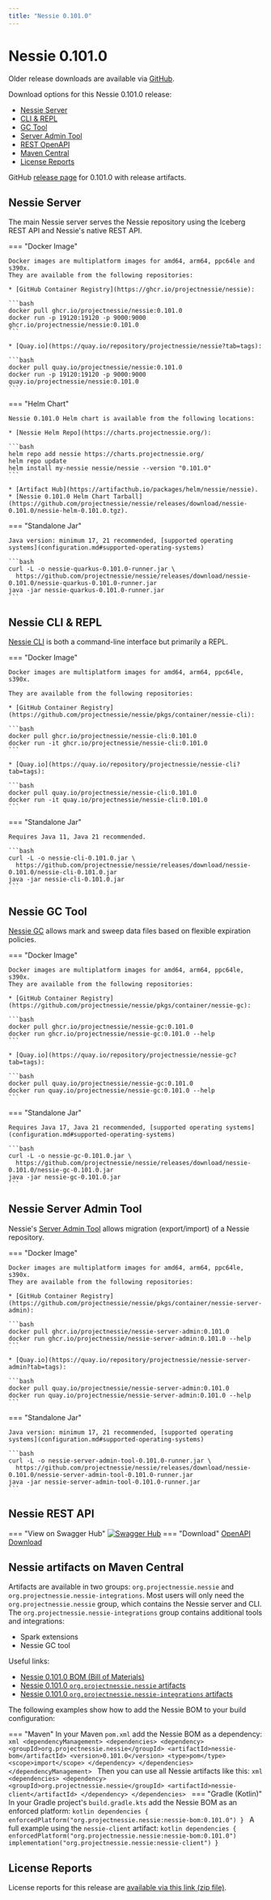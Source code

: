 ```yaml
---
title: "Nessie 0.101.0"
---
```


# Nessie 0.101.0

Older release downloads are available via [GitHub](https://github.com/projectnessie/nessie/releases).

Download options for this Nessie 0.101.0 release:

* [Nessie Server](#nessie-server)
* [CLI & REPL](#nessie-cli--repl)
* [GC Tool](#nessie-gc-tool)
* [Server Admin Tool](#nessie-server-admin-tool)
* [REST OpenAPI](#nessie-rest-api)
* [Maven Central](#nessie-artifacts-on-maven-central)
* [License Reports](#license-reports)

GitHub [release page](https://github.com/projectnessie/nessie/releases/tag/nessie-0.101.0) for 0.101.0 with release artifacts.

## Nessie Server

The main Nessie server serves the Nessie repository using the Iceberg REST API and Nessie's native REST API.

=== "Docker Image"

    Docker images are multiplatform images for amd64, arm64, ppc64le and s390x.
    They are available from the following repositories:

    * [GitHub Container Registry](https://ghcr.io/projectnessie/nessie):

    ```bash
    docker pull ghcr.io/projectnessie/nessie:0.101.0
    docker run -p 19120:19120 -p 9000:9000 ghcr.io/projectnessie/nessie:0.101.0
    ```

    * [Quay.io](https://quay.io/repository/projectnessie/nessie?tab=tags):

    ```bash
    docker pull quay.io/projectnessie/nessie:0.101.0
    docker run -p 19120:19120 -p 9000:9000 quay.io/projectnessie/nessie:0.101.0
    ```

=== "Helm Chart"

    Nessie 0.101.0 Helm chart is available from the following locations:

    * [Nessie Helm Repo](https://charts.projectnessie.org/):

    ```bash
    helm repo add nessie https://charts.projectnessie.org/
    helm repo update
    helm install my-nessie nessie/nessie --version "0.101.0"
    ```

    * [Artifact Hub](https://artifacthub.io/packages/helm/nessie/nessie).
    * [Nessie 0.101.0 Helm Chart Tarball](https://github.com/projectnessie/nessie/releases/download/nessie-0.101.0/nessie-helm-0.101.0.tgz).

=== "Standalone Jar"

    Java version: minimum 17, 21 recommended, [supported operating systems](configuration.md#supported-operating-systems)

    ```bash
    curl -L -o nessie-quarkus-0.101.0-runner.jar \
      https://github.com/projectnessie/nessie/releases/download/nessie-0.101.0/nessie-quarkus-0.101.0-runner.jar
    java -jar nessie-quarkus-0.101.0-runner.jar
    ```

## Nessie CLI & REPL

[Nessie CLI](cli.md) is both a command-line interface but primarily a REPL.

=== "Docker Image"

    Docker images are multiplatform images for amd64, arm64, ppc64le, s390x.

    They are available from the following repositories:

    * [GitHub Container Registry](https://github.com/projectnessie/nessie/pkgs/container/nessie-cli):

    ```bash
    docker pull ghcr.io/projectnessie/nessie-cli:0.101.0
    docker run -it ghcr.io/projectnessie/nessie-cli:0.101.0 
    ```

    * [Quay.io](https://quay.io/repository/projectnessie/nessie-cli?tab=tags):

    ```bash
    docker pull quay.io/projectnessie/nessie-cli:0.101.0
    docker run -it quay.io/projectnessie/nessie-cli:0.101.0
    ```

=== "Standalone Jar"

    Requires Java 11, Java 21 recommended.

    ```bash
    curl -L -o nessie-cli-0.101.0.jar \
      https://github.com/projectnessie/nessie/releases/download/nessie-0.101.0/nessie-cli-0.101.0.jar
    java -jar nessie-cli-0.101.0.jar
    ```

## Nessie GC Tool

[Nessie GC](gc.md) allows mark and sweep data files based on flexible expiration policies.

=== "Docker Image"

    Docker images are multiplatform images for amd64, arm64, ppc64le, s390x.
    They are available from the following repositories:

    * [GitHub Container Registry](https://github.com/projectnessie/nessie/pkgs/container/nessie-gc):

    ```bash
    docker pull ghcr.io/projectnessie/nessie-gc:0.101.0
    docker run ghcr.io/projectnessie/nessie-gc:0.101.0 --help
    ```

    * [Quay.io](https://quay.io/repository/projectnessie/nessie-gc?tab=tags):

    ```bash
    docker pull quay.io/projectnessie/nessie-gc:0.101.0
    docker run quay.io/projectnessie/nessie-gc:0.101.0 --help
    ```

=== "Standalone Jar"

    Requires Java 17, Java 21 recommended, [supported operating systems](configuration.md#supported-operating-systems)

    ```bash
    curl -L -o nessie-gc-0.101.0.jar \
      https://github.com/projectnessie/nessie/releases/download/nessie-0.101.0/nessie-gc-0.101.0.jar
    java -jar nessie-gc-0.101.0.jar
    ```

## Nessie Server Admin Tool

Nessie's [Server Admin Tool](export_import.md) allows migration (export/import) of a
Nessie repository.

=== "Docker Image"

    Docker images are multiplatform images for amd64, arm64, ppc64le, s390x.
    They are available from the following repositories:

    * [GitHub Container Registry](https://github.com/projectnessie/nessie/pkgs/container/nessie-server-admin):

    ```bash
    docker pull ghcr.io/projectnessie/nessie-server-admin:0.101.0
    docker run ghcr.io/projectnessie/nessie-server-admin:0.101.0 --help
    ```

    * [Quay.io](https://quay.io/repository/projectnessie/nessie-server-admin?tab=tags):

    ```bash
    docker pull quay.io/projectnessie/nessie-server-admin:0.101.0
    docker run quay.io/projectnessie/nessie-server-admin:0.101.0 --help
    ```

=== "Standalone Jar"

    Java version: minimum 17, 21 recommended, [supported operating systems](configuration.md#supported-operating-systems)

    ```bash
    curl -L -o nessie-server-admin-tool-0.101.0-runner.jar \
      https://github.com/projectnessie/nessie/releases/download/nessie-0.101.0/nessie-server-admin-tool-0.101.0-runner.jar
    java -jar nessie-server-admin-tool-0.101.0-runner.jar
    ```

## Nessie REST API

=== "View on Swagger Hub"
    [![Swagger Hub](https://img.shields.io/badge/swagger%20hub-nessie-3f6ec6?style=for-the-badge&logo=swagger&link=https%3A%2F%2Fapp.swaggerhub.com%2Fapis%2Fprojectnessie%2Fnessie)](https://app.swaggerhub.com/apis/projectnessie/nessie/0.101.0)
=== "Download"
    [OpenAPI Download](https://github.com/projectnessie/nessie/releases/download/nessie-0.101.0/nessie-openapi-0.101.0.yaml)

## Nessie artifacts on Maven Central

Artifacts are available in two groups: `org.projectnessie.nessie` and
`org.projectnessie.nessie-integrations`. Most users will only need the `org.projectnessie.nessie`
group, which contains the Nessie server and CLI. The `org.projectnessie.nessie-integrations` group
contains additional tools and integrations:

* Spark extensions
* Nessie GC tool

Useful links:

* [Nessie 0.101.0 BOM (Bill of Materials)](https://search.maven.org/artifact/org.projectnessie.nessie/nessie-bom/0.101.0/pom)
* [Nessie 0.101.0 `org.projectnessie.nessie` artifacts](https://search.maven.org/search?q=g:org.projectnessie.nessie%20v:0.101.0)
* [Nessie 0.101.0 `org.projectnessie.nessie-integrations` artifacts](https://search.maven.org/search?q=g:org.projectnessie.nessie-integrations%20v:0.101.0)

The following examples show how to add the Nessie BOM to your build configuration:

=== "Maven"
    In your Maven `pom.xml` add the Nessie BOM as a dependency:
    ```xml
    <dependencyManagement>
      <dependencies>
        <dependency>
          <groupId>org.projectnessie.nessie</groupId>
          <artifactId>nessie-bom</artifactId>
          <version>0.101.0</version>
          <type>pom</type>
          <scope>import</scope>
        </dependency>
      </dependencies>
    </dependencyManagement>
    ```
    Then you can use all Nessie artifacts like this:
    ```xml
    <dependencies>
      <dependency>
        <groupId>org.projectnessie.nessie</groupId>
        <artifactId>nessie-client</artifactId>
      </dependency>
    </dependencies>
    ```
=== "Gradle (Kotlin)"
    In your Gradle project's `build.gradle.kts` add the Nessie BOM as an enforced platform:
    ```kotlin
    dependencies {
      enforcedPlatform("org.projectnessie.nessie:nessie-bom:0.101.0")
    }
    ```
    A full example using the `nessie-client` artifact:
    ```kotlin
    dependencies {
      enforcedPlatform("org.projectnessie.nessie:nessie-bom:0.101.0")
      implementation("org.projectnessie.nessie:nessie-client")
    }
    ```

## License Reports

License reports for this release are [available via this link (zip file)](https://github.com/projectnessie/nessie/releases/download/nessie-0.101.0/nessie-aggregated-license-report-0.101.0.zip).
